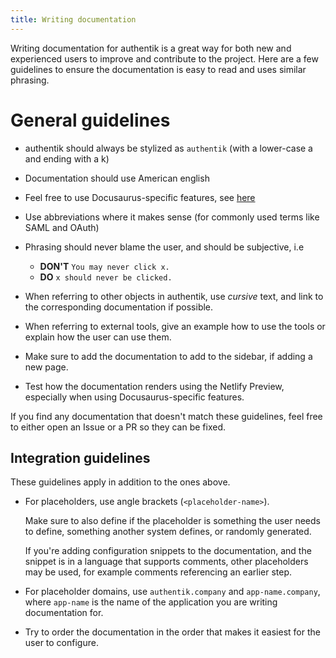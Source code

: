 ```yaml
---
title: Writing documentation
---
```


Writing documentation for authentik is a great way for both new and experienced users to improve and contribute to the project. Here are a few guidelines to ensure
the documentation is easy to read and uses similar phrasing.

# General guidelines

-   authentik should always be stylized as `authentik` (with a lower-case a and ending with a k)
-   Documentation should use American english
-   Feel free to use Docusaurus-specific features, see [here](https://docusaurus.io/docs/next/markdown-features)
-   Use abbreviations where it makes sense (for commonly used terms like SAML and OAuth)
-   Phrasing should never blame the user, and should be subjective, i.e

    -   **DON'T** `You may never click x.`
    -   **DO** `x should never be clicked.`

-   When referring to other objects in authentik, use _cursive_ text, and link to the corresponding documentation if possible.
-   When referring to external tools, give an example how to use the tools or explain how the user can use them.
-   Make sure to add the documentation to add to the sidebar, if adding a new page.
-   Test how the documentation renders using the Netlify Preview, especially when using Docusaurus-specific features.

If you find any documentation that doesn't match these guidelines, feel free to either open an Issue or a PR so they can be fixed.

## Integration guidelines

These guidelines apply in addition to the ones above.

-   For placeholders, use angle brackets (`<placeholder-name>`).

    Make sure to also define if the placeholder is something the user needs to define, something another system defines, or randomly generated.

    If you're adding configuration snippets to the documentation, and the snippet is in a language that supports comments,
    other placeholders may be used, for example comments referencing an earlier step.

-   For placeholder domains, use `authentik.company` and `app-name.company`, where `app-name` is the name of the application you are writing documentation for.
-   Try to order the documentation in the order that makes it easiest for the user to configure.
